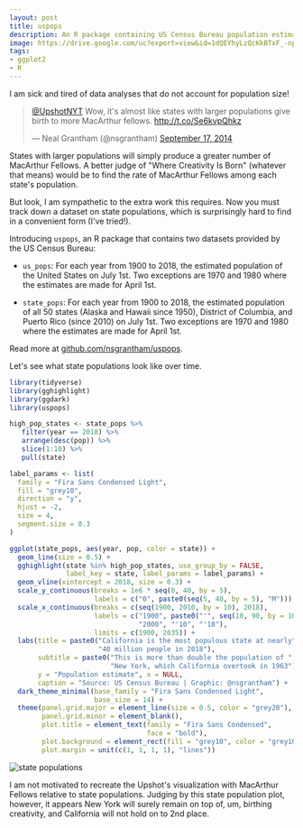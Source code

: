 ```yaml
---
layout: post
title: uspops
description: An R package containing US Census Bureau population estimates
image: https://drive.google.com/uc?export=view&id=1dQEYhyLzQcKkBTxF_-npqbkX6DnQSa0g
tags:
- ggplot2
- R
---
```


I am sick and tired of data analyses that do not account for population size!

<blockquote class="twitter-tweet" data-lang="en"><p lang="en" dir="ltr"><a href="https://twitter.com/UpshotNYT?ref_src=twsrc%5Etfw">@UpshotNYT</a> Wow, it&#39;s almost like states with larger populations give birth to more MacArthur fellows. <a href="http://t.co/Se6kvpQhkz">http://t.co/Se6kvpQhkz</a></p>&mdash; Neal Grantham (@nsgrantham) <a href="https://twitter.com/nsgrantham/status/512230995576508416?ref_src=twsrc%5Etfw">September 17, 2014</a></blockquote>
<script async src="https://platform.twitter.com/widgets.js" charset="utf-8"></script>

States with larger populations will simply produce a greater number of MacArthur Fellows. 
A better judge of "Where Creativity Is Born" (whatever that means) would be to find 
the rate of MacArthur Fellows among each state's population.

But look, I am sympathetic to the extra work this requires. Now you must track
down a dataset on state populations, which is surprisingly hard to find in a 
convenient form (I've tried!).

Introducing `uspops`, an R package that contains two datasets provided by the US Census Bureau:

- `us_pops`: For each year from 1900 to 2018, the estimated population of the United States on July 1st. Two exceptions are 1970 and 1980 where the estimates are made for April 1st.

- `state_pops`: For each year from 1900 to 2018, the estimated population of all 50 states (Alaska and Hawaii since 1950), District of Columbia, and Puerto Rico (since 2010) on July 1st. Two exceptions are 1970 and 1980 where the estimates are made for April 1st.

Read more at [github.com/nsgrantham/uspops](http://github.com/nsgrantham/uspops).

Let's see what state populations look like over time.

```r
library(tidyverse)
library(gghighlight)
library(ggdark)
library(uspops)

high_pop_states <- state_pops %>%
   filter(year == 2018) %>%
   arrange(desc(pop)) %>%
   slice(1:10) %>%
   pull(state)

label_params <- list(
  family = "Fira Sans Condensed Light",
  fill = "grey10", 
  direction = "y",
  hjust = -2,
  size = 4,
  segment.size = 0.3
)

ggplot(state_pops, aes(year, pop, color = state)) +
  geom_line(size = 0.5) +
  gghighlight(state %in% high_pop_states, use_group_by = FALSE, 
              label_key = state, label_params = label_params) +
  geom_vline(xintercept = 2018, size = 0.3) +
  scale_y_continuous(breaks = 1e6 * seq(0, 40, by = 5), 
                     labels = c("0", paste0(seq(5, 40, by = 5), "M")))  +
  scale_x_continuous(breaks = c(seq(1900, 2010, by = 10), 2018), 
                     labels = c("1900", paste0("'", seq(10, 90, by = 10)), 
                                "2000", "'10", "'18"),
                     limits = c(1900, 2035)) +
  labs(title = paste0("California is the most populous state at nearly", 
                      "40 million people in 2018"),
       subtitle = paste0("This is more than double the population of ",
                         "New York, which California overtook in 1963"),
       y = "Population estimate", x = NULL,
       caption = "Source: US Census Bureau | Graphic: @nsgrantham") +
  dark_theme_minimal(base_family = "Fira Sans Condensed Light", 
                     base_size = 14) +
  theme(panel.grid.major = element_line(size = 0.5, color = "grey20"),
        panel.grid.minor = element_blank(),
        plot.title = element_text(family = "Fira Sans Condensed", 
                                  face = "bold"),
        plot.background = element_rect(fill = "grey10", color = "grey10"),
        plot.margin = unit(c(1, 1, 1, 1), "lines"))
```

![state populations](https://drive.google.com/uc?export=view&id=1lwrkERRphldNgPGs7Zoael6sIUasfNc4)

I am not motivated to recreate the Upshot's visualization with MacArthur Fellows 
relative to state populations. Judging by this state population plot, however, it
appears New York will surely remain on top of, um, birthing creativity, and California
will not hold on to 2nd place.

